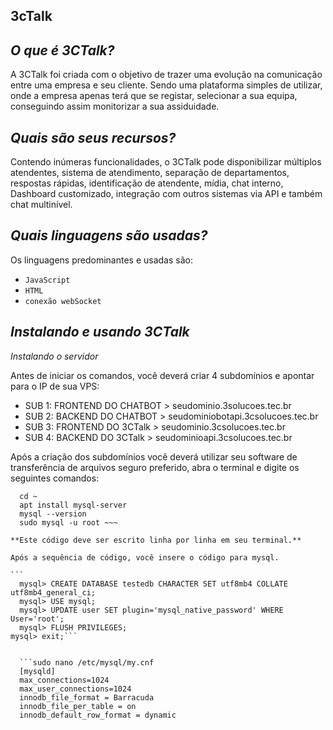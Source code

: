 ## 3cTalk

## *O que é 3CTalk?*

A 3CTalk foi criada com o objetivo de trazer uma evolução na comunicação entre uma empresa e seu cliente. Sendo uma plataforma simples de utilizar, onde a empresa apenas terá que se registar, selecionar a sua equipa, conseguindo assim monitorizar a sua assiduidade.

## *Quais são seus recursos?*

Contendo inúmeras funcionalidades, o 3CTalk pode disponibilizar múltiplos atendentes, sistema de atendimento, separação de departamentos, respostas rápidas, identificação de atendente, mídia, chat interno, Dashboard customizado, integração com outros sistemas via API e também chat multinível.

## *Quais linguagens são usadas?*

Os linguagens predominantes e usadas ​​são:
- `JavaScript`
- `HTML`
- `conexão webSocket `

## *Instalando e usando 3CTalk*

*Instalando o servidor*

Antes de iniciar os comandos, você deverá criar 4 subdomínios e apontar para o IP de sua VPS:

- SUB 1: FRONTEND DO CHATBOT > seudominio.3solucoes.tec.br
- SUB 2: BACKEND DO CHATBOT > seudominiobotapi.3csolucoes.tec.br
- SUB 3: FRONTEND DO 3CTalk > seudominio.3csolucoes.tec.br
- SUB 4: BACKEND DO 3CTalk > seudominioapi.3csolucoes.tec.br

Após a criação dos subdomínios você deverá utilizar  seu software de transferência de arquivos seguro preferido, abra o terminal e digite os seguintes comandos:

  ~~~ sudo su root 
    cd ~ 
    apt install mysql-server 
    mysql --version
    sudo mysql -u root ~~~

**Este código deve ser escrito linha por linha em seu terminal.**

Após a sequência de código, você insere o código para mysql.

```
    mysql> CREATE DATABASE testedb CHARACTER SET utf8mb4 COLLATE utf8mb4_general_ci;
    mysql> USE mysql;
    mysql> UPDATE user SET plugin='mysql_native_password' WHERE User='root';
    mysql> FLUSH PRIVILEGES;
mysql> exit;```
    
    
    ```sudo nano /etc/mysql/my.cnf
    [mysqld]
    max_connections=1024
    max_user_connections=1024
    innodb_file_format = Barracuda
    innodb_file_per_table = on
    innodb_default_row_format = dynamic



